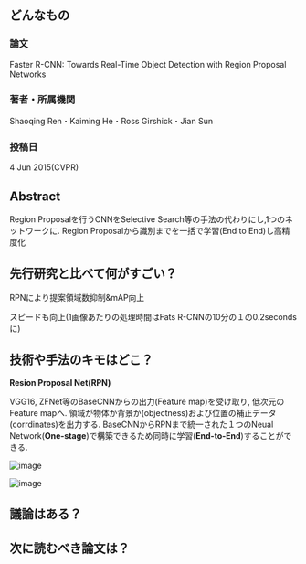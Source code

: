 ## どんなもの

### 論文
Faster R-CNN: Towards Real-Time Object Detection with Region Proposal Networks 



### 著者・所属機関
Shaoqing Ren・Kaiming He・Ross Girshick・Jian Sun 

### 投稿日
4 Jun 2015(CVPR)


## Abstract
Region Proposalを行うCNNをSelective Search等の手法の代わりにし,1つのネットワークに. Region Proposalから識別までを一括で学習(End to End)し高精度化

## 先行研究と比べて何がすごい？
RPNにより提案領域数抑制&mAP向上

スピードも向上(1画像あたりの処理時間はFats R-CNNの10分の１の0.2secondsに)

## 技術や手法のキモはどこ？
**Resion Proposal Net(RPN)** 

VGG16, ZFNet等のBaseCNNからの出力(Feature map)を受け取り, 低次元のFeature mapへ. 領域が物体か背景か(objectness)および位置の補正データ(corrdinates)を出力する.
BaseCNNからRPNまで統一された１つのNeual Network(**One-stage**)で構築できるため同時に学習(**End-to-End**)することができる.

![image](https://user-images.githubusercontent.com/57211829/79826102-cdaa8a80-83d5-11ea-9e70-1aff5595d46c.png)

![image](https://user-images.githubusercontent.com/57211829/79826130-e024c400-83d5-11ea-81b1-82dee13d1cfc.png)












## 議論はある？

## 次に読むべき論文は？
